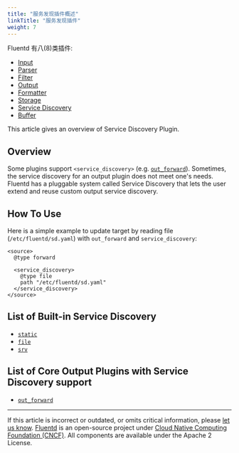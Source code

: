 ```yaml
---
title: "服务发现插件概述"
linkTitle: "服务发现插件"
weight: 7
---
```


Fluentd 有八(8)类插件:

- [Input](/plugins/input/README.md)
- [Parser](/plugins/parser/README.md)
- [Filter](/plugins/filter/README.md)
- [Output](/plugins/output/README.md)
- [Formatter](/plugins/formatter/README.md)
- [Storage](/plugins/storage/README.md)
- [Service Discovery](/plugins/service_discovery/README.md)
- [Buffer](/plugins/buffer/README.md)

This article gives an overview of Service Discovery Plugin.

## Overview

Some plugins support `<service_discovery>` (e.g.
[`out_forward`](/plugins/output/forward.md)). Sometimes, the service discovery
for an output plugin does not meet one's needs. Fluentd has a pluggable system
called Service Discovery that lets the user extend and reuse custom output
service discovery.

## How To Use

Here is a simple example to update target by reading file
(`/etc/fluentd/sd.yaml`) with `out_forward` and `service_discovery`:

```
<source>
  @type forward

  <service_discovery>
    @type file
    path "/etc/fluentd/sd.yaml"
  </service_discovery>
</source>
```

## List of Built-in Service Discovery

- [`static`](/plugins/service_discovery/static.md)
- [`file`](/plugins/service_discovery/file.md)
- [`srv`](/plugins/service_discovery/srv.md)

## List of Core Output Plugins with Service Discovery support

- [`out_forward`](/plugins/output/forward.md)

---

If this article is incorrect or outdated, or omits critical information, please
[let us know](https://github.com/fluent/fluentd-docs-gitbook/issues?state=open).
[Fluentd](http://www.fluentd.org/) is an open-source project under [Cloud Native
Computing Foundation (CNCF)](https://cncf.io/). All components are available
under the Apache 2 License.
